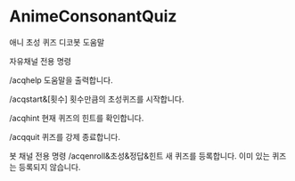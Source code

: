 # AnimeConsonantQuiz
애니 초성 퀴즈 디코봇 도움말

자유채널 전용 명령

/acqhelp
도움말을 출력합니다.

/acqstart&[횟수]
횟수만큼의 초성퀴즈를 시작합니다.

/acqhint
현재 퀴즈의 힌트를 확인합니다.

/acqquit
퀴즈를 강제 종료합니다.


봇 채널 전용 명령
/acqenroll&초성&정답&힌트
새 퀴즈를 등록합니다. 이미 있는 퀴즈는 등록되지 않습니다.

